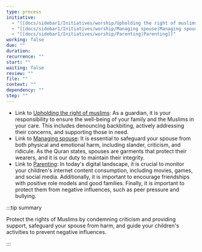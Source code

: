 ```yaml
---
type: process
initiative:
  - "[[docs/sidebar1/Initiatives/worship/Upholding the right of muslims|Upholding the right of muslims]]"
  - "[[docs/sidebar1/Initiatives/worship/Managing spouse|Managing spouse]]"
  - "[[docs/sidebar1/Initiatives/worship/Parenting|Parenting]]"
working: false
due: ""
duration: 
recurrence: ""
start: ""
waiting: false
review: ""
file: ""
context: ""
dependency: ""
step: ""
---
```


* Link to [Upholding the right of muslims](docs/sidebar1/Initiatives/worship/Upholding%20the%20right%20of%20muslims.md): As a guardian, it is your responsibility to ensure the well-being of your family and the Muslims in your care. This includes denouncing backbiting, actively addressing their concerns, and supporting those in need.
* Link to [Managing spouse](docs/sidebar1/Initiatives/worship/Managing%20spouse.md): It is essential to safeguard your spouse from both physical and emotional harm, including slander, criticism, and ridicule. As the Quran states, spouses are garments that protect their wearers, and it is our duty to maintain their integrity.
* Link to [Parenting](docs/sidebar1/Initiatives/worship/Parenting.md): In today's digital landscape, it is crucial to monitor your children's internet content consumption, including movies, games, and social media. Additionally, it is important to encourage friendships with positive role models and good families. Finally, it is important to protect them from negative influences, such as peer pressure and bullying.

:::tip summary

Protect the rights of Muslims by condemning criticism and providing support, safeguard your spouse from harm, and guide your children's activities to prevent negative influences.

:::
